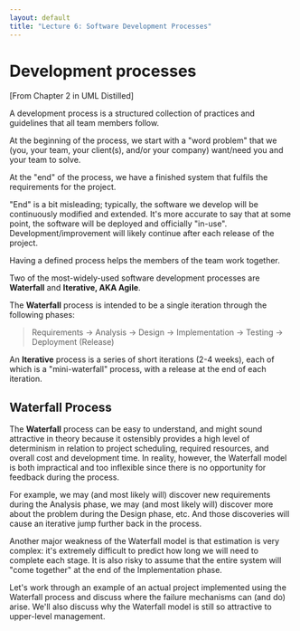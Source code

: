 ```yaml
---
layout: default
title: "Lecture 6: Software Development Processes"
---
```


Development processes
===================

[From Chapter 2 in UML Distilled]

A development process is a structured collection of practices and guidelines that all team members follow.

At the beginning of the process, we start with a "word problem" that we (you, your team, your client(s), and/or your company) want/need you and your team to solve.

At the "end" of the process, we have a finished system that fulfils the requirements for the project.

"End" is a bit misleading; typically, the software we develop will be continuously modified and extended. It's more accurate to say that at some point, the software will be deployed and officially "in-use".  Development/improvement will likely continue after each release of the project.

Having a defined process helps the members of the team work together.

Two of the most-widely-used software development processes are **Waterfall** and **Iterative, AKA Agile**.

The **Waterfall** process is intended to be a single iteration through the following phases:

> Requirements → Analysis → Design → Implementation → Testing → Deployment (Release)

An **Iterative** process is a series of short iterations (2-4 weeks), each of which is a "mini-waterfall" process, with a release at the end of each iteration.

Waterfall Process
-----------------

The **Waterfall** process can be easy to understand, and might sound attractive in theory because it ostensibly provides a high level of determinism in relation to project scheduling, required resources, and overall cost and development time.  In reality, however, the Waterfall model is both impractical and too inflexible since there is no opportunity for feedback during the process.

For example, we may (and most likely will) discover new requirements during the Analysis phase, we may (and most likely will) discover more about the problem during the Design phase, etc.   And those discoveries will cause an iterative jump further back in the process.

Another major weakness of the Waterfall model is that estimation is very complex: it's extremely difficult to predict how long we will need to complete each stage. It is also risky to assume that the entire system will "come together" at the end of the Implementation phase.

Let's work through an example of an actual project implemented using the Waterfall process and discuss where the failure mechanisms can (and do) arise.  We'll also discuss why the Waterfall model is still so attractive to upper-level management.
